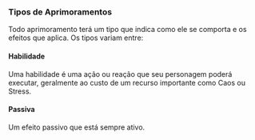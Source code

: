 ### Tipos de Aprimoramentos

Todo aprimoramento terá um tipo que indica como ele se comporta e os efeitos que aplica. Os tipos variam entre:

#### Habilidade

Uma habilidade é uma ação ou reação que seu personagem poderá executar, geralmente ao custo de um recurso importante como Caos ou Stress.

#### Passiva

Um efeito passivo que está sempre ativo.